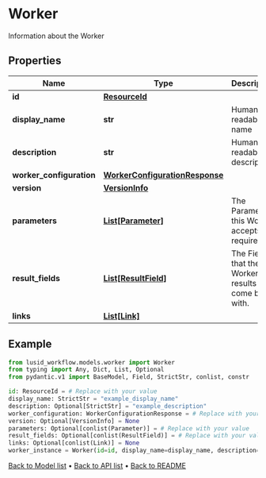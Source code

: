 # Worker

Information about the Worker
## Properties
Name | Type | Description | Notes
------------ | ------------- | ------------- | -------------
**id** | [**ResourceId**](ResourceId.md) |  | 
**display_name** | **str** | Human readable name | 
**description** | **str** | Human readable description | [optional] 
**worker_configuration** | [**WorkerConfigurationResponse**](WorkerConfigurationResponse.md) |  | 
**version** | [**VersionInfo**](VersionInfo.md) |  | [optional] 
**parameters** | [**List[Parameter]**](Parameter.md) | The Parameters this Worker accepts or requires. | [optional] 
**result_fields** | [**List[ResultField]**](ResultField.md) | The Fields that the Worker results will come back with. | [optional] 
**links** | [**List[Link]**](Link.md) |  | [optional] 
## Example

```python
from lusid_workflow.models.worker import Worker
from typing import Any, Dict, List, Optional
from pydantic.v1 import BaseModel, Field, StrictStr, conlist, constr

id: ResourceId = # Replace with your value
display_name: StrictStr = "example_display_name"
description: Optional[StrictStr] = "example_description"
worker_configuration: WorkerConfigurationResponse = # Replace with your value
version: Optional[VersionInfo] = None
parameters: Optional[conlist(Parameter)] = # Replace with your value
result_fields: Optional[conlist(ResultField)] = # Replace with your value
links: Optional[conlist(Link)] = None
worker_instance = Worker(id=id, display_name=display_name, description=description, worker_configuration=worker_configuration, version=version, parameters=parameters, result_fields=result_fields, links=links)

```

[Back to Model list](../README.md#documentation-for-models) &#8226; [Back to API list](../README.md#documentation-for-api-endpoints) &#8226; [Back to README](../README.md)

